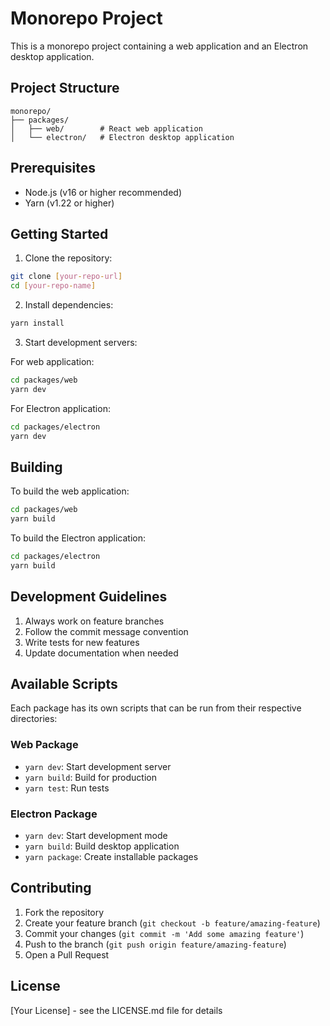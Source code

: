 # Monorepo Project

This is a monorepo project containing a web application and an Electron desktop application.

## Project Structure

```
monorepo/
├── packages/
│   ├── web/        # React web application
│   └── electron/   # Electron desktop application
```

## Prerequisites

- Node.js (v16 or higher recommended)
- Yarn (v1.22 or higher)

## Getting Started

1. Clone the repository:
```bash
git clone [your-repo-url]
cd [your-repo-name]
```

2. Install dependencies:
```bash
yarn install
```

3. Start development servers:

For web application:
```bash
cd packages/web
yarn dev
```

For Electron application:
```bash
cd packages/electron
yarn dev
```

## Building

To build the web application:
```bash
cd packages/web
yarn build
```

To build the Electron application:
```bash
cd packages/electron
yarn build
```

## Development Guidelines

1. Always work on feature branches
2. Follow the commit message convention
3. Write tests for new features
4. Update documentation when needed

## Available Scripts

Each package has its own scripts that can be run from their respective directories:

### Web Package
- `yarn dev`: Start development server
- `yarn build`: Build for production
- `yarn test`: Run tests

### Electron Package
- `yarn dev`: Start development mode
- `yarn build`: Build desktop application
- `yarn package`: Create installable packages

## Contributing

1. Fork the repository
2. Create your feature branch (`git checkout -b feature/amazing-feature`)
3. Commit your changes (`git commit -m 'Add some amazing feature'`)
4. Push to the branch (`git push origin feature/amazing-feature`)
5. Open a Pull Request

## License

[Your License] - see the LICENSE.md file for details 